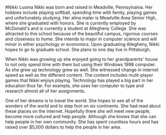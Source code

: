 #Nikki Luoma
Nikki was born and raised in Meadville, Pennsylvaina. Her hobbies include playing softball, spending time with family, playing games and unfortunately studying. Her alma mater is Meadville Area Senior High, where she graduated with honors. She is currently employed by McDonald's and is currently a student at Allegheny College. She was attracted to this school because of the beautiful campus, rigorous courses and closeness to home. She intends to major in computer science and will minor in either psychology or economics. Upon graduating Allegheny, Nikki hopes to go to graduate school. She plans to one day live in Pittsburgh.

When Nikki was growing up she enjoyed going to her grandparents' house to not only spend time with them but using their Windows 1998 computer. As she grew up technology grew as well. She witnessed change in internet speed as well as the different content. The content includes mulit-player games that Nikki enjoys playing. Technology has played a big part in her education thus far. For example, she uses her computer to type and research almost all of her assignments.

One of her dreams is to travel the world. She hopes to see all of the wonders of the world and to step foot on six continents. She had read about these places on the internet. Hopefully there she will meet new people, become more cultured and help people. Although she knows that she can help people in her own community. She has spent countless hours and has raised over $5,000 dollars to help the people in her area.
